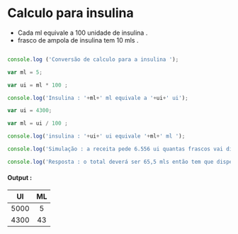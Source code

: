 # Calculo para insulina 

* Cada ml equivale a 100 unidade de insulina .
* frasco de ampola de insulina tem  10 mls .


```javascript 

console.log ('Conversão de calculo para a insulina ');

var ml = 5;

var ui = ml * 100 ;

console.log('Insulina : '+ml+' ml equivale a '+ui+' ui');

var ui = 4300;

var ml = ui / 100 ;

console.log('insulina : '+ui+' ui equivale '+ml+' ml ');

console.log('Simulação : a receita pede 6.556 ui quantas frascos vai dispensar para cliente ? '); 

console.log('Resposta : o total deverá ser 65,5 mls então tem que dispensar 7 frascos '); 

```

#### Output :

| UI | ML |
|:-:|:-:|
| 5000 | 5 |
| 4300 | 43 |